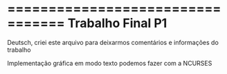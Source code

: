 =================================
        Trabalho Final P1
=================================

Deutsch, criei este arquivo para deixarmos comentários e informações do trabalho

Implementação gráfica em modo texto podemos fazer com a NCURSES

